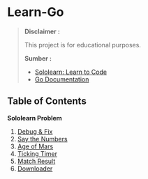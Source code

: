# Learn-Go
> **Disclaimer :**
> 
> This project is for educational purposes.
> 
> **Sumber :**
> 
> - [Sololearn: Learn to Code](https://www.sololearn.com/)
> - [Go Documentation](https://go.dev/doc/)


## Table of Contents

**Sololearn Problem**
1. [Debug & Fix](https://github.com/frianlh/Learn-Go/tree/main/Sololearn%20Problem/Debug%20%26%20Fix)
2. [Say the Numbers](https://github.com/frianlh/Learn-Go/tree/main/Sololearn%20Problem/Say%20The%20Numbers)
3. [Age of Mars](https://github.com/frianlh/Learn-Go/tree/main/Sololearn%20Problem/Age%20of%20Mars)
4. [Ticking Timer](https://github.com/frianlh/Learn-Go/tree/main/Sololearn%20Problem/Ticking%20Timer)
5. [Match Result](https://github.com/frianlh/Learn-Go/tree/main/Sololearn%20Problem/Match%20Results)
6. [Downloader](https://github.com/frianlh/Learn-Go/tree/main/Sololearn%20Problem/Downloader)
